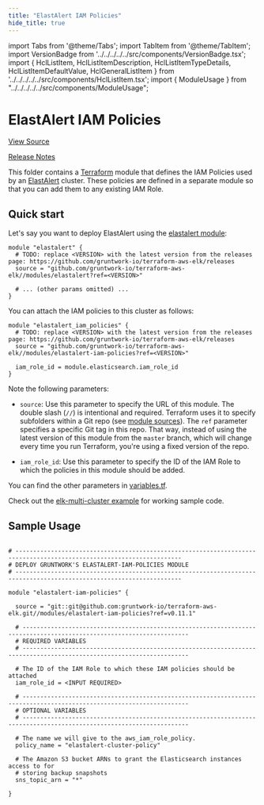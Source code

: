 ```yaml
---
title: "ElastAlert IAM Policies"
hide_title: true
---
```


import Tabs from '@theme/Tabs';
import TabItem from '@theme/TabItem';
import VersionBadge from '../../../../../src/components/VersionBadge.tsx';
import { HclListItem, HclListItemDescription, HclListItemTypeDetails, HclListItemDefaultValue, HclGeneralListItem } from '../../../../../src/components/HclListItem.tsx';
import { ModuleUsage } from "../../../../../src/components/ModuleUsage";

<VersionBadge repoTitle="ELK AWS Module" version="0.11.1" lastModifiedVersion="0.11.0"/>

# ElastAlert IAM Policies

<a href="https://github.com/gruntwork-io/terraform-aws-elk/tree/master/modules/elastalert-iam-policies" className="link-button" title="View the source code for this module in GitHub.">View Source</a>

<a href="https://github.com/gruntwork-io/terraform-aws-elk/releases/tag/v0.11.0" className="link-button" title="Release notes for only versions which impacted this module.">Release Notes</a>

This folder contains a [Terraform](https://www.terraform.io/) module that defines the IAM Policies used by an
[ElastAlert](https://github.com/Yelp/elastalert) cluster. These policies are defined in a separate module
so that you can add them to any existing IAM Role.

## Quick start

Let's say you want to deploy ElastAlert using the [elastalert
module](https://github.com/gruntwork-io/terraform-aws-elk/tree/master/modules/elastalert):

```hcl
module "elastalert" {
  # TODO: replace <VERSION> with the latest version from the releases page: https://github.com/gruntwork-io/terraform-aws-elk/releases
  source = "github.com/gruntwork-io/terraform-aws-elk//modules/elastalert?ref=<VERSION>"

  # ... (other params omitted) ...
}
```

You can attach the IAM policies to this cluster as follows:

```hcl
module "elastalert_iam_policies" {
  # TODO: replace <VERSION> with the latest version from the releases page: https://github.com/gruntwork-io/terraform-aws-elk/releases
  source = "github.com/gruntwork-io/terraform-aws-elk//modules/elastalert-iam-policies?ref=<VERSION>"

  iam_role_id = module.elasticsearch.iam_role_id
}
```

Note the following parameters:

*   `source`: Use this parameter to specify the URL of this module. The double slash (`//`) is intentional
    and required. Terraform uses it to specify subfolders within a Git repo (see [module
    sources](https://www.terraform.io/docs/modules/sources.html)). The `ref` parameter specifies a specific Git tag in
    this repo. That way, instead of using the latest version of this module from the `master` branch, which
    will change every time you run Terraform, you're using a fixed version of the repo.

*   `iam_role_id`: Use this parameter to specify the ID of the IAM Role to which the policies in this module
    should be added.

You can find the other parameters in [variables.tf](https://github.com/gruntwork-io/terraform-aws-elk/tree/master/modules/elastalert-iam-policies/variables.tf).

Check out the [elk-multi-cluster example](https://github.com/gruntwork-io/terraform-aws-elk/tree/master/examples/elk-multi-cluster) for working sample code.

## Sample Usage

<ModuleUsage>

```hcl title="main.tf"

# ---------------------------------------------------------------------------------------------------------------------
# DEPLOY GRUNTWORK'S ELASTALERT-IAM-POLICIES MODULE
# ---------------------------------------------------------------------------------------------------------------------

module "elastalert-iam-policies" {

  source = "git::git@github.com:gruntwork-io/terraform-aws-elk.git//modules/elastalert-iam-policies?ref=v0.11.1"

  # ---------------------------------------------------------------------------------------------------------------------
  # REQUIRED VARIABLES
  # ---------------------------------------------------------------------------------------------------------------------

  # The ID of the IAM Role to which these IAM policies should be attached
  iam_role_id = <INPUT REQUIRED>

  # ---------------------------------------------------------------------------------------------------------------------
  # OPTIONAL VARIABLES
  # ---------------------------------------------------------------------------------------------------------------------

  # The name we will give to the aws_iam_role_policy.
  policy_name = "elastalert-cluster-policy"

  # The Amazon S3 bucket ARNs to grant the Elasticsearch instances access to for
  # storing backup snapshots
  sns_topic_arn = "*"

}

```

</ModuleUsage>


<!-- ##DOCS-SOURCER-START
{
  "originalSources": [
    "https://github.com/gruntwork-io/terraform-aws-elk/tree/master/modules/elastalert-iam-policies/readme.md",
    "https://github.com/gruntwork-io/terraform-aws-elk/tree/master/modules/elastalert-iam-policies/variables.tf",
    "https://github.com/gruntwork-io/terraform-aws-elk/tree/master/modules/elastalert-iam-policies/outputs.tf"
  ],
  "sourcePlugin": "module-catalog-api",
  "hash": "1ae5a5fa9092d93526d281032f95aa6b"
}
##DOCS-SOURCER-END -->
